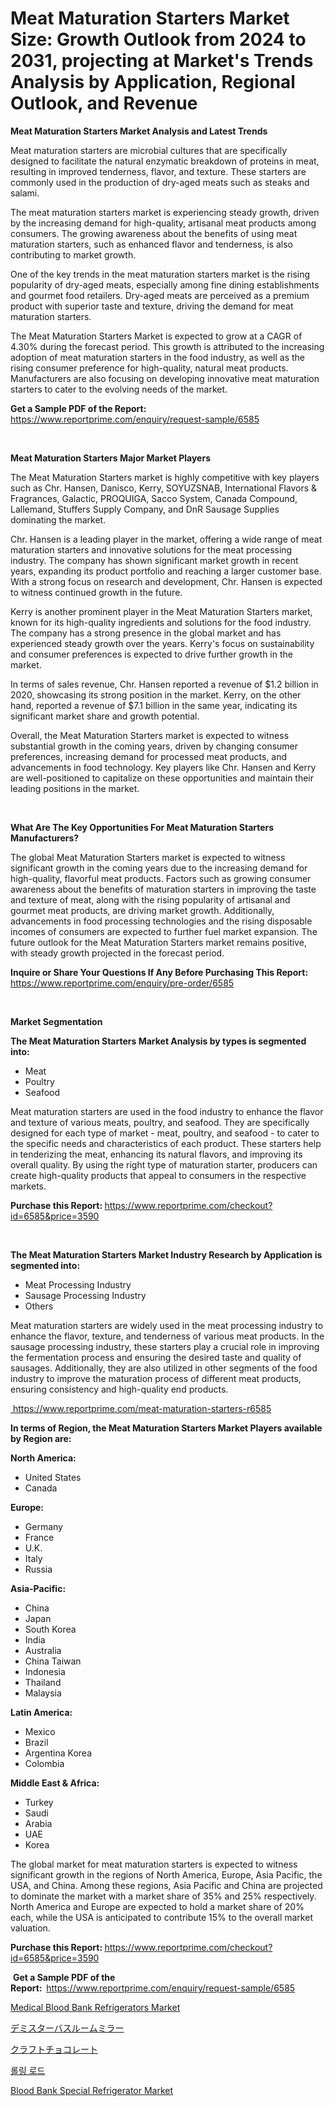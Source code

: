 <p><h1>Meat Maturation Starters Market Size: Growth Outlook from 2024 to 2031, projecting at Market's Trends Analysis by Application, Regional Outlook, and Revenue</h1></p><p><strong>Meat Maturation Starters Market Analysis and Latest Trends</strong></p>
<p><p>Meat maturation starters are microbial cultures that are specifically designed to facilitate the natural enzymatic breakdown of proteins in meat, resulting in improved tenderness, flavor, and texture. These starters are commonly used in the production of dry-aged meats such as steaks and salami.</p><p>The meat maturation starters market is experiencing steady growth, driven by the increasing demand for high-quality, artisanal meat products among consumers. The growing awareness about the benefits of using meat maturation starters, such as enhanced flavor and tenderness, is also contributing to market growth.</p><p>One of the key trends in the meat maturation starters market is the rising popularity of dry-aged meats, especially among fine dining establishments and gourmet food retailers. Dry-aged meats are perceived as a premium product with superior taste and texture, driving the demand for meat maturation starters.</p><p>The Meat Maturation Starters Market is expected to grow at a CAGR of 4.30% during the forecast period. This growth is attributed to the increasing adoption of meat maturation starters in the food industry, as well as the rising consumer preference for high-quality, natural meat products. Manufacturers are also focusing on developing innovative meat maturation starters to cater to the evolving needs of the market.</p></p>
<p><strong>Get a Sample PDF of the Report:&nbsp;</strong> <a href="https://www.reportprime.com/enquiry/request-sample/6585">https://www.reportprime.com/enquiry/request-sample/6585</a></p>
<p>&nbsp;</p>
<p><strong>Meat Maturation Starters Major Market Players</strong></p>
<p><p>The Meat Maturation Starters market is highly competitive with key players such as Chr. Hansen, Danisco, Kerry, SOYUZSNAB, International Flavors & Fragrances, Galactic, PROQUIGA, Sacco System, Canada Compound, Lallemand, Stuffers Supply Company, and DnR Sausage Supplies dominating the market.</p><p>Chr. Hansen is a leading player in the market, offering a wide range of meat maturation starters and innovative solutions for the meat processing industry. The company has shown significant market growth in recent years, expanding its product portfolio and reaching a larger customer base. With a strong focus on research and development, Chr. Hansen is expected to witness continued growth in the future.</p><p>Kerry is another prominent player in the Meat Maturation Starters market, known for its high-quality ingredients and solutions for the food industry. The company has a strong presence in the global market and has experienced steady growth over the years. Kerry's focus on sustainability and consumer preferences is expected to drive further growth in the market.</p><p>In terms of sales revenue, Chr. Hansen reported a revenue of $1.2 billion in 2020, showcasing its strong position in the market. Kerry, on the other hand, reported a revenue of $7.1 billion in the same year, indicating its significant market share and growth potential.</p><p>Overall, the Meat Maturation Starters market is expected to witness substantial growth in the coming years, driven by changing consumer preferences, increasing demand for processed meat products, and advancements in food technology. Key players like Chr. Hansen and Kerry are well-positioned to capitalize on these opportunities and maintain their leading positions in the market.</p></p>
<p>&nbsp;</p>
<p><strong>What Are The Key Opportunities For Meat Maturation Starters Manufacturers?</strong></p>
<p><p>The global Meat Maturation Starters market is expected to witness significant growth in the coming years due to the increasing demand for high-quality, flavorful meat products. Factors such as growing consumer awareness about the benefits of maturation starters in improving the taste and texture of meat, along with the rising popularity of artisanal and gourmet meat products, are driving market growth. Additionally, advancements in food processing technologies and the rising disposable incomes of consumers are expected to further fuel market expansion. The future outlook for the Meat Maturation Starters market remains positive, with steady growth projected in the forecast period.</p></p>
<p><strong>Inquire or Share Your Questions If Any Before Purchasing This Report:</strong> <a href="https://www.reportprime.com/enquiry/pre-order/6585">https://www.reportprime.com/enquiry/pre-order/6585</a></p>
<p>&nbsp;</p>
<p><strong>Market Segmentation</strong></p>
<p><strong>The Meat Maturation Starters Market Analysis by types is segmented into:</strong></p>
<p><ul><li>Meat</li><li>Poultry</li><li>Seafood</li></ul></p>
<p><p>Meat maturation starters are used in the food industry to enhance the flavor and texture of various meats, poultry, and seafood. They are specifically designed for each type of market - meat, poultry, and seafood - to cater to the specific needs and characteristics of each product. These starters help in tenderizing the meat, enhancing its natural flavors, and improving its overall quality. By using the right type of maturation starter, producers can create high-quality products that appeal to consumers in the respective markets.</p></p>
<p><strong>Purchase this Report:&nbsp;</strong><a href="https://www.reportprime.com/checkout?id=6585&price=3590">https://www.reportprime.com/checkout?id=6585&price=3590</a></p>
<p>&nbsp;</p>
<p><strong>The Meat Maturation Starters Market Industry Research by Application is segmented into:</strong></p>
<p><ul><li>Meat Processing Industry</li><li>Sausage Processing Industry</li><li>Others</li></ul></p>
<p><p>Meat maturation starters are widely used in the meat processing industry to enhance the flavor, texture, and tenderness of various meat products. In the sausage processing industry, these starters play a crucial role in improving the fermentation process and ensuring the desired taste and quality of sausages. Additionally, they are also utilized in other segments of the food industry to improve the maturation process of different meat products, ensuring consistency and high-quality end products.</p></p>
<p><a href="https://www.reportprime.com/meat-maturation-starters-r6585">&nbsp;https://www.reportprime.com/meat-maturation-starters-r6585</a></p>
<p><strong>In terms of Region, the Meat Maturation Starters Market Players available by Region are:</strong></p>
<p>
    <p> <strong> North America: </strong>
        <ul>
            <li>United States</li>
            <li>Canada</li>
        </ul>
        </p> 
    <p> <strong> Europe: </strong>
        <ul>
            <li>Germany</li>
            <li>France</li>
            <li>U.K.</li>
            <li>Italy</li>
            <li>Russia</li>
        </ul>
        </p> 
    <p> <strong> Asia-Pacific: </strong>
        <ul>
            <li>China</li>
            <li>Japan</li>
            <li>South Korea</li>
            <li>India</li>
            <li>Australia</li>
            <li>China Taiwan</li>
            <li>Indonesia</li>
            <li>Thailand</li>
            <li>Malaysia</li>
        </ul>
        </p> 
    <p> <strong> Latin America: </strong>
        <ul>
            <li>Mexico</li>
            <li>Brazil</li>
            <li>Argentina Korea</li>
            <li>Colombia</li>
        </ul>
        </p> 
    <p> <strong> Middle East & Africa: </strong>
        <ul>
            <li>Turkey</li>
            <li>Saudi</li>
            <li>Arabia</li>
            <li>UAE</li>
            <li>Korea</li>
        </ul>
    </p>
    </p>
<p><p>The global market for meat maturation starters is expected to witness significant growth in the regions of North America, Europe, Asia Pacific, the USA, and China. Among these regions, Asia Pacific and China are projected to dominate the market with a market share of 35% and 25% respectively. North America and Europe are expected to hold a market share of 20% each, while the USA is anticipated to contribute 15% to the overall market valuation.</p></p>
<p><strong>Purchase this Report: </strong><a href="https://www.reportprime.com/checkout?id=6585&price=3590">https://www.reportprime.com/checkout?id=6585&price=3590</a></p>
<p>&nbsp;<strong>Get a Sample PDF of the Report:&nbsp;&nbsp;</strong><a href="https://www.reportprime.com/enquiry/request-sample/6585">https://www.reportprime.com/enquiry/request-sample/6585</a></p>
<p><strong></strong></p>
<p><p><a href="https://issuu.com/reportprime-2/docs/medical-blood-bank-refrigerators-market-size-2030.">Medical Blood Bank Refrigerators Market</a></p><p><a href="https://medium.com/@jackparker654/%E3%83%87%E3%83%9F%E3%82%B9%E3%82%BF%E3%83%BC%E4%BB%98%E3%81%8D%E3%83%90%E3%82%B9%E3%83%AB%E3%83%BC%E3%83%A0%E3%83%9F%E3%83%A9%E3%83%BC%E3%81%AE%E5%B8%82%E5%A0%B4%E5%8B%95%E5%90%91-%E5%B8%82%E5%A0%B4%E3%82%BB%E3%82%B0%E3%83%A1%E3%83%B3%E3%83%86%E3%83%BC%E3%82%B7%E3%83%A7%E3%83%B3%E3%81%AE%E8%A9%B3%E7%B4%B0%E3%81%AA%E7%A0%94%E7%A9%B6%E3%81%A8%E6%96%B0%E8%88%88%E3%83%88%E3%83%AC%E3%83%B3%E3%83%89%E3%81%AE%E9%87%8D%E8%A6%81%E6%80%A7%E3%81%AE%E5%88%86%E6%9E%90-b76609511854">デミスターバスルームミラー</a></p><p><a href="https://medium.com/@elihomenick1943/2024%E5%B9%B4%E3%81%8B%E3%82%892031%E5%B9%B4%E3%81%BE%E3%81%A7%E3%81%AE%E6%99%82%E6%9C%9F%E3%81%AB%E3%81%8A%E3%81%91%E3%82%8B%E3%82%AF%E3%83%A9%E3%83%95%E3%83%88%E3%83%81%E3%83%A7%E3%82%B3%E3%83%AC%E3%83%BC%E3%83%88%E5%B8%82%E5%A0%B4%E3%81%AE%E6%96%B0%E8%88%88%E3%83%88%E3%83%AC%E3%83%B3%E3%83%89%E3%81%A8%E5%B0%86%E6%9D%A5%E3%81%AE%E5%B1%95%E6%9C%9B-53572635c01a">クラフトチョコレート</a></p><p><a href="https://medium.com/@juracy1980/%EA%B8%80%EB%A1%9C%EB%B2%8C-%EB%A1%A4%EB%A7%81-%EB%A1%9C%EB%93%9C-%EC%8B%9C%EC%9E%A5-%EC%9D%91%EC%9A%A9-%EC%B5%9C%EC%A2%85-%EC%82%AC%EC%9A%A9-%EC%82%B0%EC%97%85-%EC%9C%A0%ED%98%95-%EC%9E%A5%EB%B9%84-%EB%B0%8F-%EC%A7%80%EC%97%AD%EC%97%90-%EC%B4%88%EC%A0%90%EC%9D%84-%EB%A7%9E%EC%B6%98-%EB%B6%84%EC%84%9D-%EB%B0%8F-%EC%98%88%EC%B8%A1-2024%EB%85%84-2031%EB%85%84-e4698d4bf0a7">롤링 로드</a></p><p><a href="https://issuu.com/reportprime-2/docs/blood-bank-special-refrigerator-market-size-2030.p">Blood Bank Special Refrigerator Market</a></p></p>